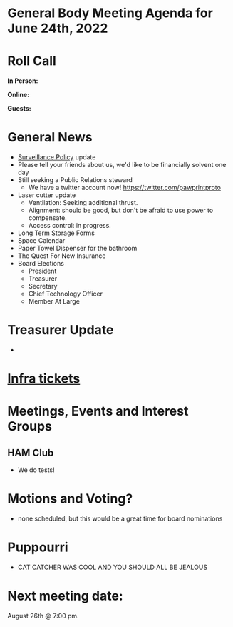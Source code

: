 # General Body Meeting Agenda for June 24th, 2022
# Roll Call
**In Person:**

**Online:** 

**Guests:** 

# General News
  - [Surveillance Policy](https://docs.google.com/document/d/15OYzStE8mvVS5yNgByXhgAop2oiUdDHzOD1pSG4ivYk/view) update
  - Please tell your friends about us, we'd like to be financially solvent one day
  - Still seeking a Public Relations steward
    - We have a twitter account now! https://twitter.com/pawprintproto
  - Laser cutter update
    - Ventilation: Seeking additional thrust.
    - Alignment: should be good, but don't be afraid to use power to compensate.
    - Access control: in progress. 
  - Long Term Storage Forms
  - Space Calendar
  - Paper Towel Dispenser for the bathroom
  - The Quest For New Insurance
  - Board Elections 
    - President
    - Treasurer
    - Secretary
    - Chief Technology Officer
    - Member At Large

# Treasurer Update
  - 
# [Infra tickets](https://github.com/orgs/PawprintPrototyping/projects/1)
# Meetings, Events and Interest Groups
## HAM Club
  - We do tests!
# Motions and Voting?
  - none scheduled, but this would be a great time for board nominations
# Puppourri
  - CAT CATCHER WAS COOL AND YOU SHOULD ALL BE JEALOUS
  
  
# Next meeting date:
August 26th @ 7:00 pm.
